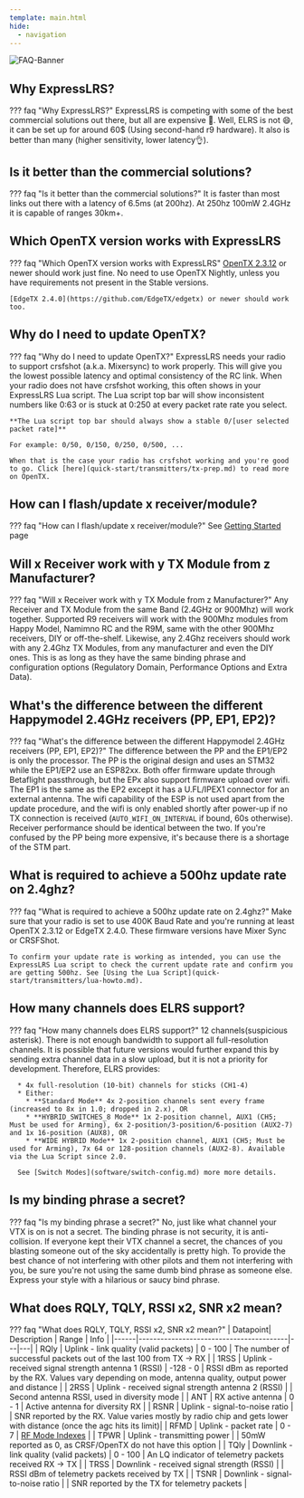 ```yaml
---
template: main.html
hide:
  - navigation
---
```


![FAQ-Banner](https://raw.githubusercontent.com/ExpressLRS/ExpressLRS-Hardware/master/img/faq.png)

## <span class="custom-heading" data-id="1">Why ExpressLRS?</span>

??? faq "Why ExpressLRS?"
    ExpressLRS is competing with some of the best commercial solutions out there, but all are expensive 🙁. Well, ELRS is not 😄, it can be set up for around 60$ (Using second-hand r9 hardware). It also is better than many (higher sensitivity, lower latency👌).
## <span class="custom-heading" data-id="2">Is it better than the commercial solutions?</span>

??? faq "Is it better than the commercial solutions?"
    It is faster than most links out there with a latency of 6.5ms (at 200hz). At 250hz 100mW 2.4GHz it is capable of ranges 30km+.
## <span class="custom-heading" data-id="3">Which OpenTX version works with ExpressLRS</span>

??? faq "Which OpenTX version works with ExpressLRS"
    [OpenTX 2.3.12](https://www.open-tx.org/downloads.html#Releases23-ref) or newer should work just fine. No need to use OpenTX Nightly, unless you have requirements not present in the Stable versions.

    [EdgeTX 2.4.0](https://github.com/EdgeTX/edgetx) or newer should work too.
## <span class="custom-heading" data-id="4">Why do I need to update OpenTX?</span>

??? faq "Why do I need to update OpenTX?"
    ExpressLRS needs your radio to support crsfshot (a.k.a. Mixersync) to work properly. This will give you the lowest possible latency and optimal consistency of the RC link. When your radio does not have crsfshot working, this often shows in your ExpressLRS Lua script. The Lua script top bar will show inconsistent numbers like 0:63 or is stuck at 0:250 at every packet rate rate you select.

    **The Lua script top bar should always show a stable 0/[user selected packet rate]**

    For example: 0/50, 0/150, 0/250, 0/500, ...

    When that is the case your radio has crsfshot working and you're good to go. Click [here](quick-start/transmitters/tx-prep.md) to read more on OpenTX.

## <span class="custom-heading" data-id="5">How can I flash/update x receiver/module?</span>

??? faq "How can I flash/update x receiver/module?"
    See [Getting Started](quick-start/getting-started.md) page

## <span class="custom-heading" data-id="6">Will x Receiver work with y TX Module from z Manufacturer?</span>

??? faq "Will x Receiver work with y TX Module from z Manufacturer?"
    Any Receiver and TX Module from the same Band (2.4GHz or 900Mhz) will work together. Supported R9 receivers will work with the 900Mhz modules from Happy Model, Namimno RC and the R9M, same with the other 900Mhz receivers, DIY or off-the-shelf. Likewise, any 2.4Ghz receivers should work with any 2.4Ghz TX Modules, from any manufacturer and even the DIY ones. This is as long as they have the same binding phrase and configuration options (Regulatory Domain, Performance Options and Extra Data).

## <span class="custom-heading" data-id="7">What's the difference between the different Happymodel 2.4GHz receivers (PP, EP1, EP2)?</span>

??? faq "What's the difference between the different Happymodel 2.4GHz receivers (PP, EP1, EP2)?"
    The difference between the PP and the EP1/EP2 is only the processor. The PP is the original design and uses an STM32 while the EP1/EP2 use an ESP82xx. Both offer firmware update through Betaflight passthrough, but the EPx also support firmware upload over wifi. The EP1 is the same as the EP2 except it has a U.FL/IPEX1 connector for an external antenna. The wifi capability of the ESP is not used apart from the update procedure, and the wifi is only enabled shortly after power-up if no TX connection is received (`AUTO_WIFI_ON_INTERVAL` if bound, 60s otherwise). Receiver performance should be identical between the two.
    If you're confused by the PP being more expensive, it's because there is a shortage of the STM part.

## <span class="custom-heading" data-id="8">What is required to achieve a 500hz update rate on 2.4ghz?</span>

??? faq "What is required to achieve a 500hz update rate on 2.4ghz?"
    Make sure that your radio is set to use 400K Baud Rate and you're running at least OpenTX 2.3.12 or EdgeTX 2.4.0. These firmware versions have Mixer Sync or CRSFShot.

    To confirm your update rate is working as intended, you can use the ExpressLRS Lua script to check the current update rate and confirm you are getting 500hz. See [Using the Lua Script](quick-start/transmitters/lua-howto.md).

## <span class="custom-heading" data-id="9">How many channels does ELRS support?</span>

??? faq "How many channels does ELRS support?"
    12 channels(suspicious asterisk). There is not enough bandwidth to support all full-resolution channels. It is possible that future versions would further expand this by sending extra channel data in a slow upload, but it is not a priority for development. Therefore, ELRS provides:

      * 4x full-resolution (10-bit) channels for sticks (CH1-4)
      * Either:
        * **Standard Mode** 4x 2-position channels sent every frame (increased to 8x in 1.0; dropped in 2.x), OR
        * **HYBRID_SWITCHES_8 Mode** 1x 2-position channel, AUX1 (CH5; Must be used for Arming), 6x 2-position/3-position/6-position (AUX2-7) and 1x 16-position (AUX8), OR
        * **WIDE HYBRID Mode** 1x 2-position channel, AUX1 (CH5; Must be used for Arming), 7x 64 or 128-position channels (AUX2-8). Available via the Lua Script since 2.0.
        
      See [Switch Modes](software/switch-config.md) more more details.

## <span class="custom-heading" data-id="10">Is my binding phrase a secret?</span>

??? faq "Is my binding phrase a secret?"
    No, just like what channel your VTX is on is not a secret. The binding phrase is not security, it is anti-collision. If everyone kept their VTX channel a secret, the chances of you blasting someone out of the sky accidentally is pretty high. To provide the best chance of not interfering with other pilots and them not interfering with you, be sure you're not using the same dumb bind phrase as someone else. Express your style with a hilarious or saucy bind phrase.

## <span class="custom-heading" data-id="11">What does RQLY, TQLY, RSSI x2, SNR x2 mean?</span>

??? faq "What does RQLY, TQLY, RSSI x2, SNR x2 mean?"
    | Datapoint| Description   |   Range | Info |
    |------|-----------------------------------------|---|---|
    | RQly | Uplink - link quality (valid packets)                |  0 - 100  | The number of successful packets out of the last 100 from TX → RX |
    | 1RSS | Uplink - received signal strength antenna 1 (RSSI)   | -128 - 0  | RSSI dBm as reported by the RX. Values vary depending on mode, antenna quality, output power and distance |
    | 2RSS | Uplink - received signal strength antenna 2 (RSSI)   |           | Second antenna RSSI, used in diversity mode |
    | ANT  | RX active antenna                                    | 0 - 1     | Active antenna for diversity RX |
    | RSNR | Uplink - signal-to-noise ratio                       |           | SNR reported by the RX. Value varies mostly by radio chip and gets lower with distance (once the agc hits its limit)|
    | RFMD | Uplink - packet rate                                 | 0 - 7     | [RF Mode Indexes](info/signal-health.md#rf-mode-indexes-rfmd) |
    | TPWR | Uplink - transmitting power                          |           | 50mW reported as 0, as CRSF/OpenTX do not have this option |
    | TQly | Downlink - link quality (valid packets)              |  0 - 100  | An LQ indicator of telemetry packets received RX → TX |
    | TRSS | Downlink - received signal strength (RSSI)           |           | RSSI dBm of telemetry packets received by TX |
    | TSNR | Downlink - signal-to-noise ratio                     |           | SNR reported by the TX for telemetry packets |

<script src="../assets/javascripts/admonition-enhancement.js"></script>
